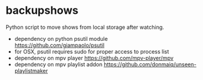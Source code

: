 # backupshows
Python script to move shows from local storage after watching.
* dependency on python psutil module https://github.com/giampaolo/psutil
* for OSX, psutil requires sudo for proper access to process list
* dependency on mpv player https://github.com/mpv-player/mpv
* dependency on mpv playlist addon https://github.com/donmaiq/unseen-playlistmaker
